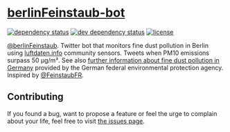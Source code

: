 # [berlinFeinstaub-bot](https://twitter.com/berlinFeinstaub)

[![dependency status](https://img.shields.io/david/juliuste/berlinFeinstaub-bot.svg)](https://david-dm.org/juliuste/berlinFeinstaub-bot)
[![dev dependency status](https://img.shields.io/david/dev/juliuste/berlinFeinstaub-bot.svg)](https://david-dm.org/juliuste/berlinFeinstaub-bot#info=devDependencies)
[![license](https://img.shields.io/github/license/juliuste/berlinFeinstaub-bot.svg?style=flat)](LICENSE)

[@berlinFeinstaub](https://twitter.com/berlinFeinstaub). Twitter bot that monitors fine dust pollution in Berlin using [luftdaten.info](http://luftdaten.info) community sensors. Tweets when PM10 emissions surpass 50 µg/m³. See also [further information about fine dust pollution in Germany](http://www.umweltbundesamt.de/en/topics/air/particulate-matter-pm10) provided by the German federal environmental protection agency. Inspired by [@FeinstaubFR](https://twitter.com/FeinstaubFR).

## Contributing

If you found a bug, want to propose a feature or feel the urge to complain about your life, feel free to visit [the issues page](https://github.com/juliuste/berlinFeinstaub-bot/issues).